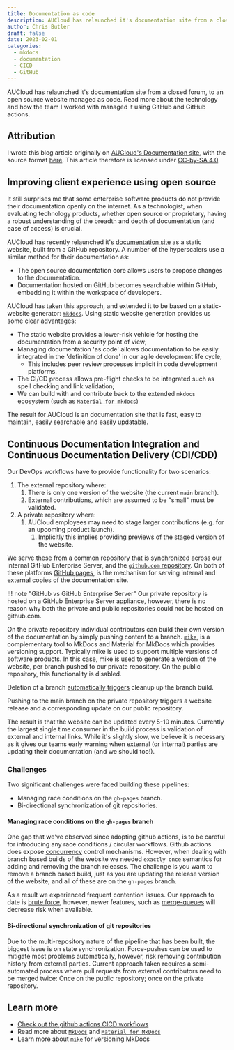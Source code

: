 ```yaml
---
title: Documentation as code
description: AUCloud has relaunched it's documentation site from a closed forum, to an open source website managed as code. Read more about the technology and how the team I worked with  managed it using GitHub and GitHub actions.
author: Chris Butler
draft: false
date: 2023-02-01
categories:
  - mkdocs
  - documentation
  - CICD
  - GitHub
---
```


AUCloud has relaunched it's documentation site from a closed forum, to an open source website managed as code. Read more about the technology and how the team I worked with  managed it using GitHub and GitHub actions.

<!-- more -->

## Attribution

I wrote this blog article originally on [AUCloud's Documentation site](https://docs.australiacloud.com.au/latest/Blog/documentation_as_opensource/), with the source format [here](https://github.com/aucloud/aucloud.github.io/blob/main/docs/Blog/documentation_as_opensource.md). This article therefore is licensed under [CC-by-SA 4.0](https://creativecommons.org/licenses/by-sa/4.0/).

## Improving client experience using open source

It still surprises me that some enterprise software products do not provide their documentation openly on the internet.
As a technologist, when evaluating technology products, whether open source or proprietary, having a robust understanding of the breadth and depth of documentation (and ease of access) is crucial.

AUCloud has recently relaunched it's [documentation site](https://docs.australiacloud.com.au/latest) as a static website, built from a GitHub repository. A number of the hyperscalers use a similar method for their documentation as:

- The open source documentation core allows users to propose changes to the documentation.
- Documentation hosted on GitHub becomes searchable within GitHub, embedding it within the workspace of developers.

AUCloud has taken this approach, and extended it to be based on a static-website generator: [`mkdocs`](https://www.mkdocs.org/). Using static website generation provides us some clear advantages:

- The static website provides a lower-risk vehicle for hosting the documentation from a security point of view;
- Managing documentation 'as code' allows documentation to be easily integrated in the 'definition of done' in our agile development life cycle;
  - This includes peer review processes implicit in code development platforms.
- The CI/CD process allows pre-flight checks to be integrated such as spell checking and link validation;
- We can build with and contribute back to the extended `mkdocs` ecosystem (such as [`Material for mkdocs`](https://squidfunk.github.io/mkdocs-material/))

The result for AUCloud is an documentation site that is fast, easy to maintain, easily searchable and easily updatable.

## Continuous Documentation Integration and Continuous Documentation Delivery (CDI/CDD)

Our DevOps workflows have to provide functionality for two scenarios:

1. The external repository where:
   1. There is only one version of the website (the current `main` branch).
   1. External contributions, which are assumed to be "small" must be validated.
1. A private repository where:
   1. AUCloud employees may need to stage larger contributions (e.g. for an upcoming product launch).
      1. Implicitly this implies providing previews of the staged version of the website.

We serve these from a common repository that is synchronized across our internal GitHub Enterprise Server, and the [`github.com` repository](https://github.com/aucloud/aucloud.github.io). On both of these platforms [GitHub pages](https://docs.github.com/en/pages), is the mechanism for serving internal and external copies of the documentation site.

!!! note "GitHub vs GitHub Enterprise Server"
    Our private repository is hosted on a GitHub Enterprise Server appliance, however, there is no reason why both the private and public repositories could not be hosted on github.com.

On the private repository individual contributors can build their own version of the documentation by simply pushing content to a branch. [`mike`](https://github.com/jimporter/mike), is a complementary tool to MkDocs and Material for MkDocs which provides versioning support. Typically mike is used to support multiple versions of software products. In this case, mike is used to generate a version of the website, per branch pushed to our private repository. On the public repository, this functionality is disabled.

Deletion of a branch [automatically triggers](https://github.com/aucloud/aucloud.github.io/blob/main/.github/workflows/cleanup_branches.yml) cleanup up the branch build.

Pushing to the main branch on the private repository triggers a website release and a corresponding update on our public repository.

The result is that the website can be updated every 5-10 minutes. Currently the largest single time consumer in the build process is validation of external and internal links. While it's slightly slow, we believe it is necessary as it gives our teams early warning when external (or internal) parties are updating their documentation (and we should too!).

### Challenges

Two significant challenges were faced building these pipelines:

- Managing race conditions on the  `gh-pages` branch.
- Bi-directional synchronization of git repositories.

#### Managing race conditions on the  `gh-pages` branch

One gap that we've observed since adopting github actions, is to be careful for introducing any race conditions / circular workflows.
Github actions does expose [concurrency](https://docs.github.com/en/enterprise-cloud@latest/actions/using-jobs/using-concurrency) control mechanisms. However, when dealing with branch based builds of the website we needed `exactly once` semantics for adding and removing the branch releases.
The challenge is you want to remove a branch based build, just as you are updating the release version of the website, and all of these are on the `gh-pages` branch.

As a result we experienced frequent contention issues. Our approach to date is [brute force](https://github.com/aucloud/aucloud.github.io/blob/main/automation/loop_to_push_docs.sh), however, newer features, such as [merge-queues](https://github.blog/changelog/2023-02-08-pull-request-merge-queue-public-beta/) will decrease risk when available.

#### Bi-directional synchronization of git repositories

Due to the multi-repository nature of the pipeline that has been built, the biggest issue is on state synchronization.
Force-pushes can be used to mitigate most problems automatically, however, risk removing contribution history from external parties.
Current approach taken requires a semi-automated process where pull requests from external contributors need to be merged twice: Once on the public repository; once on the private repository.

## Learn more

- [Check out the github actions CICD workflows](https://github.com/aucloud/aucloud.github.io/tree/main/.github/workflows)
- Read more about [`MkDocs`](https://www.mkdocs.org/) and [`Material for MkDocs`](https://squidfunk.github.io/mkdocs-material/)
- Learn more about [`mike`](https://github.com/jimporter/mike) for versioning MkDocs
